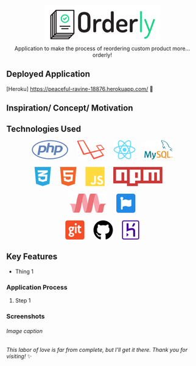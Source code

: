 <div align="center"><img src="./readme-assets/Orderly-logo.png" /></div>

<div align='center'>Application to make the process of reordering custom product more... orderly!</div>

## Deployed Application

[Heroku] <https://peaceful-ravine-18876.herokuapp.com/>  :sunrise_over_mountains:

<!-- Use extension to make TOC -->
<!-- ## Contents -->

## Inspiration/ Concept/ Motivation

## Technologies Used

<div align="center">
<img src="./readme-assets/php.svg" alt="php-logo" height="50" style="margin-right:20px" >

<img src="./readme-assets/laravel.svg" alt="laravel-logo" height="50" style="margin-right:20px" >

<img src="./readme-assets/react.svg" alt="react-logo" height="50" style="margin-right:20px" >

<img src="./readme-assets/mysql.svg" alt="mysql-logo" height="50" >

<br />
<br />

<img src="./readme-assets/css3.svg" alt="css3-logo" height="50" style="margin-right:20px" >

<img src="./readme-assets/html5.svg" alt="html5-logo" height="50" style="margin-right:20px" >

<img src="./readme-assets/js.svg" alt="js-logo" height="50" style="margin-right:20px" >

<img src="./readme-assets/npmjs.svg" alt="npm-logo" height="50" style="margin-right:20px" >

<br />
<br />

<img src="./readme-assets/materialize.svg" alt="materialize-logo" height="50" style="margin-right:20px" >

<img src="./readme-assets/fontawesome.svg" alt="fontawesome-logo" height="50" >

<br />
<br />

<img src="./readme-assets/git.svg" alt="git-logo" height="50" style="margin-right:20px" >

<img src="./readme-assets/github.svg" alt="github-logo" height="50" style="margin-right:20px" >

<img src="./readme-assets/heroku.svg" alt="heroku-logo" height="50" >
</div>



## Key Features

* Thing 1

### Application Process

1. Step 1

### Screenshots

###### Image caption

<!-- ![Alt Text](url) -->

*This labor of love is far from complete, but I'll get it there. Thank you for visiting!*  :sparkles: